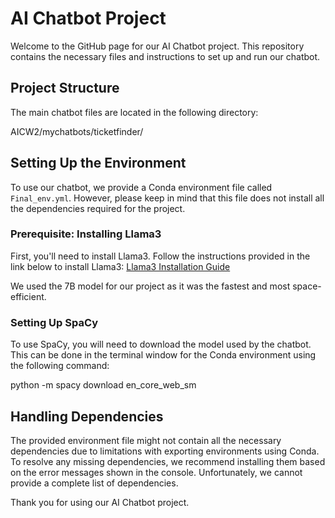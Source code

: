 # AI Chatbot Project

Welcome to the GitHub page for our AI Chatbot project. This repository contains the necessary files and instructions to set up and run our chatbot.

## Project Structure

The main chatbot files are located in the following directory:

AICW2/mychatbots/ticketfinder/


## Setting Up the Environment

To use our chatbot, we provide a Conda environment file called `Final_env.yml`. However, please keep in mind that this file does not install all the dependencies required for the project.

### Prerequisite: Installing Llama3

First, you'll need to install Llama3. Follow the instructions provided in the link below to install Llama3:
[Llama3 Installation Guide](https://github.com/meta-llama/llama-recipes/blob/main/recipes/quickstart/Running_Llama3_Anywhere/Running_Llama_on_Mac_Windows_Linux.ipynb)

We used the 7B model for our project as it was the fastest and most space-efficient.

### Setting Up SpaCy

To use SpaCy, you will need to download the model used by the chatbot. This can be done in the terminal window for the Conda environment using the following command:

python -m spacy download en_core_web_sm


## Handling Dependencies

The provided environment file might not contain all the necessary dependencies due to limitations with exporting environments using Conda. To resolve any missing dependencies, we recommend installing them based on the error messages shown in the console. Unfortunately, we cannot provide a complete list of dependencies.

Thank you for using our AI Chatbot project.
